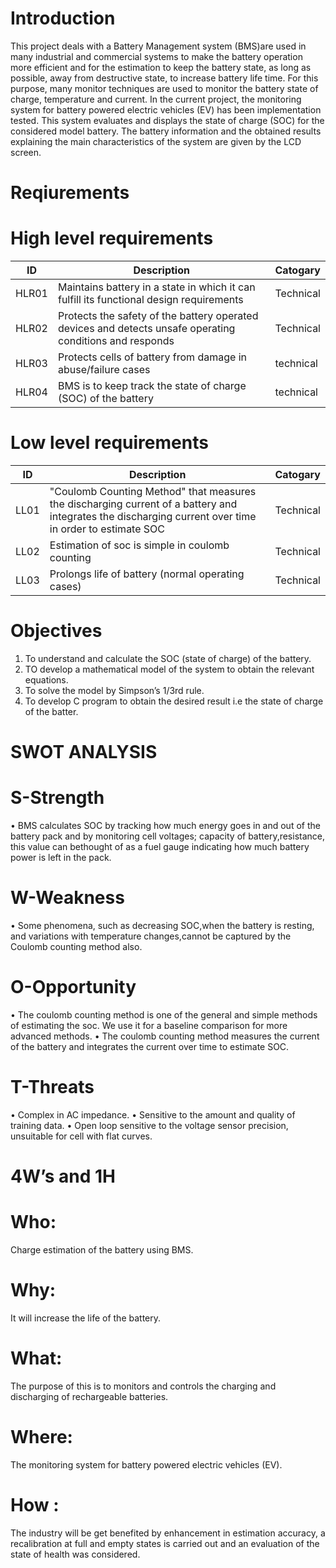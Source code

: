 # Introduction
This project deals with a Battery Management system (BMS)are used in many industrial and commercial systems to make the battery operation more efficient and for the estimation to keep the battery state, as long as possible, away from destructive state, to increase battery life time. For this purpose, many monitor techniques are used to monitor the battery state of charge, temperature and current. In the current project, the monitoring system for battery powered electric vehicles (EV) has been implementation tested. This system evaluates and displays the state of charge (SOC) for the considered model battery. The battery information and the obtained results explaining the main characteristics of the system are given by the LCD screen.
# Reqiurements

# High level requirements
|  ID  | Description                                                                                           | Catogary |
|------|--------|---------|
|HLR01|Maintains battery in a state in which it can fulfill its functional design requirements                 |Technical|
|HLR02|Protects the safety of the battery operated devices and detects unsafe operating conditions and responds|Technical|
|HLR03|Protects cells of battery from damage in abuse/failure cases|technical|
|HLR04|BMS is to keep track the state of charge (SOC) of the battery|technical|
 
	      
# Low level requirements
|ID |Description|Catogary|
|----|----------|--------|
|LL01|"Coulomb Counting Method" that measures the discharging current of a battery and integrates the discharging current over time in order to estimate SOC|Technical| 
|LL02|Estimation of soc is simple in coulomb counting|Technical|
|LL03|Prolongs life of battery (normal operating cases)|Technical|
	
# Objectives

1.	To understand and calculate the SOC (state of charge) of the battery.
2.	TO develop a mathematical model of the system to obtain the relevant equations.
3.	To solve the model by Simpson’s 1/3rd rule.
4.	To develop C program to obtain the desired result i.e the state of charge of the batter.

# SWOT ANALYSIS

# S-Strength
•	BMS calculates SOC by tracking how much energy goes in and out of the battery pack and by monitoring cell voltages; capacity of battery,resistance, this value can bethought of as a fuel gauge indicating how much battery power is left in the pack.

# W-Weakness
•	Some phenomena, such as decreasing SOC,when the battery is resting, and variations with temperature changes,cannot be captured by the Coulomb counting method also.

# O-Opportunity
•	The coulomb counting method is one of the general and simple methods of estimating the soc. We use it for a baseline comparison for more advanced methods.
•	The coulomb counting method measures the current of the battery and integrates the current over time to estimate SOC.

# T-Threats
•	Complex in AC impedance.
•	Sensitive to the amount and quality of training data.
•	Open loop sensitive to the voltage sensor precision, unsuitable for cell with flat curves.

# 4W’s and 1H

# Who:
Charge estimation of the battery using BMS.

# Why: 
It will increase the life of the battery.

# What:
The purpose of this is to monitors and controls the charging and discharging of rechargeable batteries.

# Where: 
The monitoring system for battery powered electric vehicles (EV).

# How :
The industry will be get benefited by enhancement in estimation accuracy, a recalibration at full and empty states is carried out and an evaluation of the state of health was considered.









 


